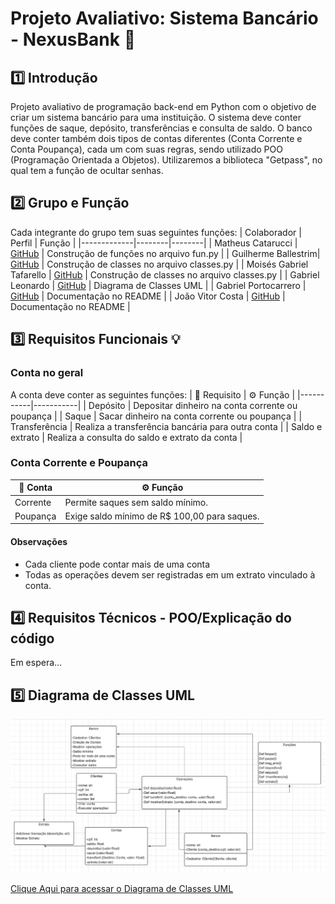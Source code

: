 # Projeto Avaliativo: Sistema Bancário - NexusBank 💸
## 1️⃣ Introdução
Projeto avaliativo de programação back-end em Python com o objetivo de criar um sistema bancário para uma instituição. O sistema deve conter funções de saque, depósito, transferências e consulta de saldo. O banco deve conter também dois tipos de contas diferentes (Conta Corrente e Conta Poupança), cada um com suas regras, sendo utilizado POO (Programação Orientada a Objetos). Utilizaremos a biblioteca "Getpass", no qual tem a função de ocultar senhas.
## 2️⃣ Grupo e Função
Cada integrante do grupo tem suas seguintes funções:
| Colaborador | Perfil | Função |
|-------------|--------|--------|
| Matheus Catarucci | [GitHub](https://github.com/MatheusCatarucci) | Construção de funções no arquivo fun.py |
| Guilherme Ballestrim| [GitHub](https://github.com/GuilhermeBallestrim) | Construção de classes no arquivo classes.py |
| Moisés Gabriel Tafarello | [GitHub](https://github.com/MoisesTafarello) | Construção de classes no arquivo classes.py |
| Gabriel Leonardo | [GitHub](https://github.com/GabrielLeonardoVC) | Diagrama de Classes UML |
| Gabriel Portocarrero | [GitHub](https://github.com/GabrielPortocarrero) | Documentação no README |
| João Vitor Costa  | [GitHub](https://github.com/Joaovacosta) | Documentação no README |
## 3️⃣ Requisitos Funcionais 💡
### Conta no geral
A conta deve conter as seguintes funções:
| 🧩 Requisito | ⚙ Função |
|-----------|-----------|
| Depósito | Depositar dinheiro na conta corrente ou poupança |
| Saque | Sacar dinheiro na conta corrente ou poupança |
| Transferência | Realiza a transferência bancária para outra conta |
| Saldo e extrato | Realiza a consulta do saldo e extrato da conta |
### Conta Corrente e Poupança
| 👥 Conta | ⚙ Função |
|---------|---------|
| Corrente | Permite saques sem saldo mínimo. |
| Poupança | Exige saldo mínimo de R$ 100,00 para saques. |
#### Observações
- Cada cliente pode contar mais de uma conta
- Todas as operações devem ser registradas em um extrato vinculado à conta.

## 4️⃣ Requisitos Técnicos - POO/Explicação do código
Em espera...

## 5️⃣ Diagrama de Classes UML

![alt text](image-1.png)

[Clique Aqui para acessar o Diagrama de Classes UML](https://lucid.app/lucidchart/fea066e8-6598-4cda-8514-896bf2a63cd4/edit?invitationId=inv_adee2969-7860-4abe-8ec9-08f3c9c67542&page=0_0#)




